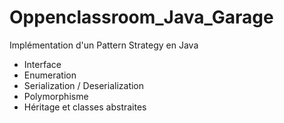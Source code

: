 # Oppenclassroom_Java_Garage
Implémentation d'un Pattern Strategy en Java
- Interface
- Enumeration
- Serialization / Deserialization
- Polymorphisme
- Héritage et classes abstraites
